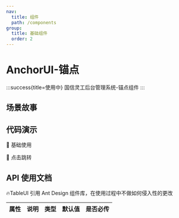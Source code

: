 ```yaml
---
nav:
  title: 组件
  path: /components
group:
  title: 基础组件
  order: 2
---
```


# AnchorUI-锚点

:::success{title=使用中}
国信灵工后台管理系统-锚点组件
:::

## 场景故事

## 代码演示

💎 基础使用

<code src="./demo/use-anchor.tsx" ></code>

💎 点击跳转

<code src="./demo/anchor-button.tsx" ></code>

## API 使用文档

🔥TableUI 引用 Ant Design 组件库，在使用过程中不做如何侵入性的更改

<font size=1>

| 属性 | 说明 | 类型 | 默认值 | 是否必传 |
| :--: | ---- | :--: | :----: | :------: |

</font>

